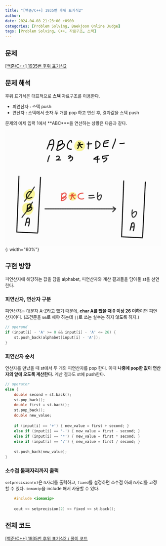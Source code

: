 ```yaml
---
title: "[백준/C++] 1935번 후위 표기식2"
author: 
date: 2024-04-08 21:23:00 +0900
categories: [Problem Solving, Baekjoon Online Judge]
tags: [Problem Solving, C++, 자료구조, 스택]
---
```


## **문제**

[[백준/C++] 1935번 후위 표기식2](https://www.acmicpc.net/problem/1935)

## **문제 해석**

후위 표기식은 대표적으로 **스택** 자료구조를 이용한다. 

- 피연산자 : 스택 push
- 연산자 : 스택에서 숫자 두 개를 pop 하고 연산 후, 결과값을 스택 push

문제의 예제 입력 1에서 **ABC\***을 연산하는 상황은 다음과 같다.

![문제 해석](/assets/img/240408-1.png){: width="60%"}

## **구현 방향**

피연산자에 해당하는 값을 담을 alphabet, 피연산자와 계산 결과들을 담아둘 st을 선언한다.

### **피연산자, 연산자 구분**

피연산자는 대문자 A-Z라고 했기 때문에, **char A를 뺐을 때 0 이상 26 이하**이면 피연산자이다. (조건문을 `&&`로 해야 하는데 `||`로 쓰는 실수는 하지 않도록 하자.)
```cpp
// operand
if (input[i] - 'A' >= 0 && input[i] - 'A' <= 26) {
    st.push_back(alphabet[input[i] - 'A']);
}
```

### **피연산자 순서**

연산자를 만났을 때 st에서 두 개의 피연산자를 pop 한다. 이때 **나중에 pop한 값이 연산자의 앞에 오도록 계산한다.** 계산 결과도 st에 push한다.

```cpp
// operator
else {
    double second = st.back();
    st.pop_back();
    double first = st.back();
    st.pop_back();
    double new_value;

    if (input[i] == '+') { new_value = first + second; }
    else if (input[i] == '-') { new_value = first - second; }
    else if (input[i] == '*') { new_value = first * second; }
    else if (input[i] == '/') { new_value = first / second; }

    st.push_back(new_value);
}
```

### **소수점 둘째자리까지 출력**

`setprecision(n)`은 n자리를 출력하고, `fixed`를 설정하면 소수점 아래 n자리를 고정할 수 있다. `iomanip`을 include 해서 사용할 수 있다.

```cpp
    #include <iomanip>

    cout << setprecision(2) << fixed << st.back();
```

## **전체 코드**

[[백준/C++] 1935번 후위 표기식2 / 풀이 코드](https://github.com/RumosZin/algorithm-study/blob/main/BOJ/S3_1935.cpp)

<script src="https://utteranc.es/client.js"
        repo="RumosZin/rumoszin.github.io"
        issue-term="pathname"
        theme="github-light"
        crossorigin="anonymous"
        async>
</script>